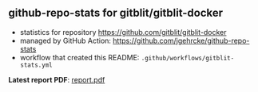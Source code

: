## github-repo-stats for gitblit/gitblit-docker

- statistics for repository https://github.com/gitblit/gitblit-docker
- managed by GitHub Action: https://github.com/jgehrcke/github-repo-stats
- workflow that created this README: `.github/workflows/gitblit-stats.yml`

**Latest report PDF**: [report.pdf](https://github.com/gitblit-org/github-stats/raw/gitblit/gitblit/gitblit-docker/latest-report/report.pdf)

